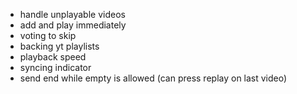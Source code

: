 - handle unplayable videos
- add and play immediately
- voting to skip
- backing yt playlists
- playback speed
- syncing indicator
- send end while empty is allowed (can press replay on last video)
